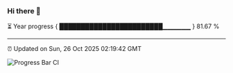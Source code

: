 ### Hi there 👋

⏳ Year progress { ████████████████████████▁▁▁▁▁▁ } 81.67 %

---

⏰ Updated on Sun, 26 Oct 2025 02:19:42 GMT

![Progress Bar CI](https://github.com/IshwaranRudhara/GIT-ACTION/workflows/Progress%20Bar%20CI/badge.svg)
